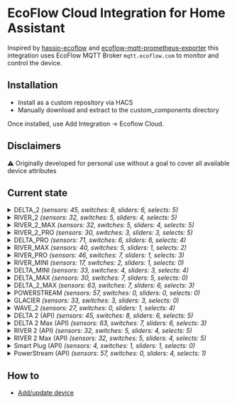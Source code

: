 # EcoFlow Cloud Integration for Home Assistant
Inspired by [hassio-ecoflow](https://github.com/vwt12eh8/hassio-ecoflow) and [ecoflow-mqtt-prometheus-exporter](https://github.com/berezhinskiy/ecoflow-mqtt-prometheus-exporter) this integration uses EcoFlow MQTT Broker `mqtt.ecoflow.com` to monitor and control the device.

## Installation

- Install as a custom repository via HACS
- Manually download and extract to the custom_components directory

Once installed, use Add Integration -> Ecoflow Cloud.

## Disclaimers

⚠️ Originally developed for personal use without a goal to cover all available device attributes

## Current state
<details><summary> DELTA_2 <i>(sensors: 45, switches: 8, sliders: 6, selects: 5)</i> </summary>
<p>

*Sensors*
- Main Battery Level
- Main Design Capacity  _(disabled)_
- Main Full Capacity  _(disabled)_
- Main Remain Capacity  _(disabled)_
- State of Health
- Battery Level
- Total In Power
- Total Out Power
- AC In Power
- AC Out Power
- AC In Volts
- AC Out Volts
- Solar In Power
- DC Out Power
- Type-C (1) Out Power
- Type-C (2) Out Power
- USB (1) Out Power
- USB (2) Out Power
- USB QC (1) Out Power
- USB QC (2) Out Power
- Charge Remaining Time
- Discharge Remaining Time
- Inv Out Temperature
- Cycles
- Battery Temperature
- Min Cell Temperature  _(disabled)_
- Max Cell Temperature  _(disabled)_
- Battery Volts  _(disabled)_
- Min Cell Volts  _(disabled)_
- Max Cell Volts  _(disabled)_
- Slave Battery Level  _(auto)_
- Slave Design Capacity  _(disabled)_
- Slave Full Capacity  _(disabled)_
- Slave Remain Capacity  _(disabled)_
- Slave State of Health
- Slave Battery Temperature  _(auto)_
- Slave Min Cell Temperature  _(disabled)_
- Slave Max Cell Temperature  _(disabled)_
- Slave Battery Volts  _(disabled)_
- Slave Min Cell Volts  _(disabled)_
- Slave Max Cell Volts  _(disabled)_
- Slave Cycles  _(auto)_
- Slave In Power  _(auto)_
- Slave Out Power  _(auto)_
- Status

*Switches*
- Beeper 
- USB Enabled 
- AC Always On 
- Prio Solar Charging 
- AC Enabled 
- X-Boost Enabled 
- DC (12V) Enabled 
- Backup Reserve Enabled 

*Sliders (numbers)*
- Max Charge Level 
- Min Discharge Level 
- Backup Reserve Level 
- Generator Auto Start Level 
- Generator Auto Stop Level 
- AC Charging Power 

*Selects*
- DC (12V) Charge Current 
- Screen Timeout 
- Unit Timeout 
- AC Timeout 
- DC (12V) Timeout 

</p></details>

<details><summary> RIVER_2 <i>(sensors: 32, switches: 5, sliders: 4, selects: 5)</i> </summary>
<p>

*Sensors*
- Main Battery Level
- Main Design Capacity  _(disabled)_
- Main Full Capacity  _(disabled)_
- Main Remain Capacity  _(disabled)_
- State of Health
- Battery Level
- Battery Charging State
- Total In Power
- Total Out Power
- Solar In Current
- Solar In Voltage
- AC In Power
- AC Out Power
- AC In Volts
- AC Out Volts
- Type-C In Power
- Solar In Power
- DC Out Power
- Type-C Out Power
- USB Out Power
- Charge Remaining Time
- Discharge Remaining Time
- Remaining Time
- Inv Out Temperature
- Cycles
- Battery Temperature
- Min Cell Temperature  _(disabled)_
- Max Cell Temperature  _(disabled)_
- Battery Volts  _(disabled)_
- Min Cell Volts  _(disabled)_
- Max Cell Volts  _(disabled)_
- Status

*Switches*
- AC Enabled 
- AC Always On 
- X-Boost Enabled 
- DC (12V) Enabled 
- Backup Reserve Enabled 

*Sliders (numbers)*
- Max Charge Level 
- Min Discharge Level 
- AC Charging Power 
- Backup Reserve Level 

*Selects*
- DC (12V) Charge Current 
- DC Mode 
- Screen Timeout 
- Unit Timeout 
- AC Timeout 

</p></details>

<details><summary> RIVER_2_MAX <i>(sensors: 32, switches: 5, sliders: 4, selects: 5)</i> </summary>
<p>

*Sensors*
- Main Battery Level
- Main Design Capacity  _(disabled)_
- Main Full Capacity  _(disabled)_
- Main Remain Capacity  _(disabled)_
- State of Health
- Battery Level
- Battery Charging State
- Total In Power
- Total Out Power
- Solar In Current
- Solar In Voltage
- AC In Power
- AC Out Power
- AC In Volts
- AC Out Volts
- Type-C In Power
- Solar In Power
- DC Out Power
- Type-C Out Power
- USB Out Power
- Charge Remaining Time
- Discharge Remaining Time
- Remaining Time
- Inv Out Temperature
- Cycles
- Battery Temperature
- Min Cell Temperature  _(disabled)_
- Max Cell Temperature  _(disabled)_
- Battery Volts  _(disabled)_
- Min Cell Volts  _(disabled)_
- Max Cell Volts  _(disabled)_
- Status

*Switches*
- AC Enabled 
- AC Always On 
- X-Boost Enabled 
- DC (12V) Enabled 
- Backup Reserve Enabled 

*Sliders (numbers)*
- Max Charge Level 
- Min Discharge Level 
- AC Charging Power 
- Backup Reserve Level 

*Selects*
- DC (12V) Charge Current 
- DC Mode 
- Screen Timeout 
- Unit Timeout 
- AC Timeout 

</p></details>

<details><summary> RIVER_2_PRO <i>(sensors: 30, switches: 3, sliders: 3, selects: 5)</i> </summary>
<p>

*Sensors*
- Main Battery Level
- Main Design Capacity  _(disabled)_
- Main Full Capacity  _(disabled)_
- Main Remain Capacity  _(disabled)_
- State of Health
- Battery Level
- Battery Charging State
- Total In Power
- Total Out Power
- AC In Power
- AC Out Power
- AC In Volts
- AC Out Volts
- Type-C In Power
- Solar In Power
- DC Out Power
- Type-C Out Power
- USB Out Power
- Charge Remaining Time
- Discharge Remaining Time
- Remaining Time
- Inv Out Temperature
- Cycles
- Battery Temperature
- Min Cell Temperature  _(disabled)_
- Max Cell Temperature  _(disabled)_
- Battery Volts  _(disabled)_
- Min Cell Volts  _(disabled)_
- Max Cell Volts  _(disabled)_
- Status

*Switches*
- AC Enabled 
- X-Boost Enabled 
- DC (12V) Enabled 

*Sliders (numbers)*
- Max Charge Level 
- Min Discharge Level 
- AC Charging Power 

*Selects*
- DC (12V) Charge Current 
- DC Mode 
- Screen Timeout 
- Unit Timeout 
- AC Timeout 

</p></details>

<details><summary> DELTA_PRO <i>(sensors: 71, switches: 6, sliders: 6, selects: 4)</i> </summary>
<p>

*Sensors*
- Main Battery Level
- Main Battery Level (Precise)  _(disabled)_
- Main Design Capacity  _(disabled)_
- Main Full Capacity  _(disabled)_
- Main Remain Capacity  _(disabled)_
- State of Health
- Battery Level
- Battery Level (Precise)  _(disabled)_
- Total In Power
- Total Out Power
- Main Battery Current
- AC In Power
- AC Out Power
- AC In Volts
- AC Out Volts
- Solar In Power
- Solar In Voltage
- Solar In Current
- DC Out Power
- DC Out Voltage
- DC Car Out Power
- DC Anderson Out Power
- Type-C (1) Out Power
- Type-C (2) Out Power
- USB (1) Out Power
- USB (2) Out Power
- USB QC (1) Out Power
- USB QC (2) Out Power
- Charge Remaining Time
- Discharge Remaining Time
- Cycles
- Battery Temperature
- Min Cell Temperature  _(disabled)_
- Max Cell Temperature  _(disabled)_
- Battery Volts  _(disabled)_
- Min Cell Volts  _(disabled)_
- Max Cell Volts  _(disabled)_
- Solar In Energy
- Battery Charge Energy from AC
- Battery Charge Energy from DC
- Battery Discharge Energy to AC
- Battery Discharge Energy to DC
- Slave 1 Battery Level  _(auto)_
- Slave 1 Battery Level (Precise)  _(disabled)_
- Slave 1 Design Capacity  _(disabled)_
- Slave 1 Full Capacity  _(disabled)_
- Slave 1 Remain Capacity  _(disabled)_
- Slave 1 State of Health
- Slave 1 Battery Temperature  _(auto)_
- Slave 1 In Power  _(auto)_
- Slave 1 Out Power  _(auto)_
- Slave 2 Battery Level  _(auto)_
- Slave 2 Battery Level (Precise)  _(disabled)_
- Slave 2 Design Capacity  _(disabled)_
- Slave 2 Full Capacity  _(disabled)_
- Slave 2 Remain Capacity  _(disabled)_
- Slave 2 State of Health
- Slave 1 Battery Volts  _(disabled)_
- Slave 1 Min Cell Volts  _(disabled)_
- Slave 1 Max Cell Volts  _(disabled)_
- Slave 1 Battery Current  _(disabled)_
- Slave 2 Battery Volts  _(disabled)_
- Slave 2 Min Cell Volts  _(disabled)_
- Slave 2 Max Cell Volts  _(disabled)_
- Slave 2 Battery Current  _(disabled)_
- Slave 2 Battery Temperature  _(auto)_
- Slave 2 In Power  _(auto)_
- Slave 2 Out Power  _(auto)_
- Slave 1 Cycles  _(disabled)_
- Slave 2 Cycles  _(disabled)_
- Status

*Switches*
- Beeper 
- DC (12V) Enabled 
- AC Enabled 
- X-Boost Enabled 
- AC Always On 
- Backup Reserve Enabled 

*Sliders (numbers)*
- Max Charge Level 
- Min Discharge Level 
- Backup Reserve Level 
- Generator Auto Start Level 
- Generator Auto Stop Level 
- AC Charging Power 

*Selects*
- DC (12V) Charge Current 
- Screen Timeout 
- Unit Timeout 
- AC Timeout 

</p></details>

<details><summary> RIVER_MAX <i>(sensors: 40, switches: 5, sliders: 1, selects: 2)</i> </summary>
<p>

*Sensors*
- Main Battery Level
- Main Design Capacity  _(disabled)_
- Main Full Capacity  _(disabled)_
- Main Remain Capacity  _(disabled)_
- Total In Power
- Total Out Power
- AC In Power
- AC Out Power
- AC In Volts
- AC Out Volts
- DC Out Power
- Type-C Out Power
- USB (1) Out Power
- USB (2) Out Power
- USB (3) Out Power
- Remaining Time
- Cycles
- Battery Temperature
- Min Cell Temperature  _(disabled)_
- Max Cell Temperature  _(disabled)_
- Battery Volts  _(disabled)_
- Min Cell Volts  _(disabled)_
- Max Cell Volts  _(disabled)_
- Solar In Energy
- Battery Charge Energy from AC
- Battery Charge Energy from DC
- Battery Discharge Energy to AC
- Battery Discharge Energy to DC
- Slave Battery Level  _(auto)_
- Slave Design Capacity  _(disabled)_
- Slave Full Capacity  _(disabled)_
- Slave Remain Capacity  _(disabled)_
- Slave Battery Temperature  _(auto)_
- Slave Min Cell Temperature  _(disabled)_
- Slave Max Cell Temperature  _(disabled)_
- Battery Volts  _(disabled)_
- Min Cell Volts  _(disabled)_
- Max Cell Volts  _(disabled)_
- Slave Cycles  _(auto)_
- Status

*Switches*
- Beeper 
- AC Enabled 
- DC (12V) Enabled 
- X-Boost Enabled 
- Auto Fan Speed 

*Sliders (numbers)*
- Max Charge Level  _(read-only)_

*Selects*
- Unit Timeout 
- AC Timeout 

</p></details>

<details><summary> RIVER_PRO <i>(sensors: 46, switches: 7, sliders: 1, selects: 3)</i> </summary>
<p>

*Sensors*
- Main Battery Level
- Main Design Capacity  _(disabled)_
- Main Full Capacity  _(disabled)_
- Main Remain Capacity  _(disabled)_
- Total In Power
- Total Out Power
- Solar In Current
- Solar In Voltage
- AC In Power
- AC Out Power
- AC In Volts
- AC Out Volts
- DC Out Power
- Type-C Out Power
- DC Temperature  _(disabled)_
- USB C Temperature  _(disabled)_
- USB (1) Out Power
- USB (2) Out Power
- USB (3) Out Power
- Remaining Time
- Battery Temperature
- Min Cell Temperature  _(disabled)_
- Max Cell Temperature  _(disabled)_
- Inverter Inside Temperature
- Inverter Outside Temperature
- Solar In Energy
- Battery Charge Energy from AC
- Battery Charge Energy from DC
- Battery Discharge Energy to AC
- Battery Discharge Energy to DC
- Battery Current  _(disabled)_
- Battery Volts  _(disabled)_
- Min Cell Volts  _(disabled)_
- Max Cell Volts  _(disabled)_
- Cycles
- Slave Battery Level  _(auto)_
- Slave Design Capacity  _(disabled)_
- Slave Full Capacity  _(disabled)_
- Slave Remain Capacity  _(disabled)_
- Slave Cycles  _(auto)_
- Slave Battery Temperature  _(auto)_
- Slave Battery Current  _(disabled)_
- Slave Battery Volts  _(disabled)_
- Slave Min Cell Volts  _(disabled)_
- Slave Max Cell Volts  _(disabled)_
- Status

*Switches*
- Beeper 
- AC Always On 
- DC (12V) Enabled 
- AC Enabled 
- X-Boost Enabled 
- AC Slow Charging 
- Auto Fan Speed 

*Sliders (numbers)*
- Max Charge Level 

*Selects*
- Unit Timeout 
- DC (12V) Timeout 
- AC Timeout 

</p></details>

<details><summary> RIVER_MINI <i>(sensors: 17, switches: 2, sliders: 1, selects: 0)</i> </summary>
<p>

*Sensors*
- Main Battery Level
- AC In Power
- AC Out Power
- AC In Volts
- AC Out Volts
- Solar In Voltage
- Solar In Current
- Inverter Inside Temperature
- Inverter Outside Temperature
- Solar In Energy
- Battery Charge Energy from AC
- Battery Charge Energy from DC
- Battery Discharge Energy to AC
- Battery Discharge Energy to DC
- Total In Power
- Total Out Power
- Cycles

*Switches*
- AC Enabled 
- X-Boost Enabled 

*Sliders (numbers)*
- Max Charge Level 

*Selects*

</p></details>

<details><summary> DELTA_MINI <i>(sensors: 33, switches: 4, sliders: 3, selects: 4)</i> </summary>
<p>

*Sensors*
- Main Battery Level
- Main Design Capacity  _(disabled)_
- Main Full Capacity  _(disabled)_
- Main Remain Capacity  _(disabled)_
- State of Health
- Battery Level
- Total In Power
- Total Out Power
- AC In Power
- AC Out Power
- AC In Volts
- AC Out Volts
- Solar In Power
- DC Out Power
- DC Car Out Power
- DC Anderson Out Power
- Type-C (1) Out Power
- Type-C (2) Out Power
- USB (1) Out Power
- USB (2) Out Power
- USB QC (1) Out Power
- USB QC (2) Out Power
- Charge Remaining Time
- Discharge Remaining Time
- Cycles
- Battery Temperature  _(disabled)_
- Battery Volts  _(disabled)_
- Solar In Energy
- Battery Charge Energy from AC
- Battery Charge Energy from DC
- Battery Discharge Energy to AC
- Battery Discharge Energy to DC
- Status

*Switches*
- Beeper 
- DC (12V) Enabled 
- AC Enabled 
- X-Boost Enabled 

*Sliders (numbers)*
- Max Charge Level 
- Min Discharge Level 
- AC Charging Power 

*Selects*
- DC (12V) Charge Current 
- Screen Timeout 
- Unit Timeout 
- AC Timeout 

</p></details>

<details><summary> DELTA_MAX <i>(sensors: 30, switches: 7, sliders: 5, selects: 0)</i> </summary>
<p>

*Sensors*
- Main Battery Level
- Main Design Capacity  _(disabled)_
- Main Full Capacity  _(disabled)_
- Main Remain Capacity  _(disabled)_
- Battery Level
- Total In Power
- Total Out Power
- AC In Power
- AC Out Power
- AC In Volts
- AC Out Volts
- Solar In Power
- DC Out Power
- Type-C (1) Out Power
- Type-C (2) Out Power
- USB (1) Out Power
- USB (2) Out Power
- USB QC (1) Out Power
- USB QC (2) Out Power
- Charge Remaining Time
- Discharge Remaining Time
- Inv Out Temperature
- Cycles
- Battery Temperature
- Min Cell Temperature  _(disabled)_
- Max Cell Temperature  _(disabled)_
- Battery Volts  _(disabled)_
- Min Cell Volts  _(disabled)_
- Max Cell Volts  _(disabled)_
- Status

*Switches*
- Beeper 
- USB Enabled 
- AC Always On 
- Prio Solar Charging 
- AC Enabled 
- X-Boost Enabled 
- DC (12V) Enabled 

*Sliders (numbers)*
- Max Charge Level 
- Min Discharge Level 
- Generator Auto Start Level 
- Generator Auto Stop Level 
- AC Charging Power 

*Selects*

</p></details>

<details><summary> DELTA_2_MAX <i>(sensors: 63, switches: 7, sliders: 6, selects: 3)</i> </summary>
<p>

*Sensors*
- Main Battery Level
- Main Design Capacity  _(disabled)_
- Main Full Capacity  _(disabled)_
- Main Remain Capacity  _(disabled)_
- State of Health
- Battery Level
- Total In Power
- Total Out Power
- AC In Power
- AC Out Power
- AC In Volts
- AC Out Volts
- Solar (1) In Power
- Solar (2) In Power
- DC Out Power
- Type-C (1) Out Power
- Type-C (2) Out Power
- USB (1) Out Power
- USB (2) Out Power
- USB QC (1) Out Power
- USB QC (2) Out Power
- Charge Remaining Time
- Discharge Remaining Time
- Inv Out Temperature
- Cycles
- Battery Temperature
- Min Cell Temperature  _(disabled)_
- Max Cell Temperature  _(disabled)_
- Battery Volts  _(disabled)_
- Min Cell Volts  _(disabled)_
- Max Cell Volts  _(disabled)_
- Battery level SOC  _(auto)_
- Slave 1 Battery Level  _(auto)_
- Slave 1 Design Capacity  _(disabled)_
- Slave 1 Full Capacity  _(disabled)_
- Slave 1 Remain Capacity  _(disabled)_
- Slave 1 Battery Temperature  _(auto)_
- Slave 1 Min Cell Temperature  _(disabled)_
- Slave 1 Max Cell Temperature  _(disabled)_
- Slave 1 Battery Volts  _(disabled)_
- Slave 1 Min Cell Volts  _(disabled)_
- Slave 1 Max Cell Volts  _(disabled)_
- Slave 1 Cycles  _(auto)_
- Slave 1 State of Health  _(auto)_
- Slave 1 In Power  _(auto)_
- Slave 1 Out Power  _(auto)_
- Slave 1 Battery level SOC  _(auto)_
- Slave 2 Battery Level  _(auto)_
- Slave 2 Design Capacity  _(disabled)_
- Slave 2 Full Capacity  _(disabled)_
- Slave 2 Remain Capacity  _(disabled)_
- Slave 2 Battery Temperature  _(auto)_
- Slave 2 Min Cell Temperature  _(disabled)_
- Slave 2 Max Cell Temperature  _(disabled)_
- Slave 2 Battery Volts  _(disabled)_
- Slave 2 Min Cell Volts  _(disabled)_
- Slave 2 Max Cell Volts  _(disabled)_
- Slave 2 Cycles  _(auto)_
- Slave 2 State of Health  _(auto)_
- Slave 2 In Power  _(auto)_
- Slave 2 Out Power  _(auto)_
- Slave 2 Battery level SOC  _(auto)_
- Status

*Switches*
- Beeper 
- USB Enabled 
- AC Always On 
- AC Enabled 
- X-Boost Enabled 
- DC (12V) Enabled 
- Backup Reserve Enabled 

*Sliders (numbers)*
- Max Charge Level 
- Min Discharge Level 
- Backup Reserve Level 
- Generator Auto Start Level 
- Generator Auto Stop Level 
- AC Charging Power 

*Selects*
- Screen Timeout 
- Unit Timeout 
- AC Timeout 

</p></details>

<details><summary> POWERSTREAM <i>(sensors: 57, switches: 0, sliders: 0, selects: 0)</i> </summary>
<p>

*Sensors*
- Solar 1 Watts
- Solar 1 Input Potential
- Solar 1 Op Potential
- Solar 1 Currrent
- Solar 1 Temperature
- Solar 1 Relay Status
- Solar 1 Error Code  _(disabled)_
- Solar 1 Warning Code  _(disabled)_
- Solar 1 Status  _(disabled)_
- Solar 2 Watts
- Solar 2 Input Potential
- Solar 2 Op Potential
- Solar 2 Current
- Solar 2 Temperature
- Solar 2 Relay Status
- Solar 2 Error Code  _(disabled)_
- Solar 2 Warning Code  _(disabled)_
- Solar 2 Status  _(disabled)_
- Battery Type  _(disabled)_
- Battery Charge
- Battery Input Watts
- Battery Input Potential
- Battery Op Potential
- Battery Input Current
- Battery Temperature
- Charge Time
- Discharge Time
- Battery Error Code  _(disabled)_
- Battery Warning Code  _(disabled)_
- Battery Status  _(disabled)_
- LLC Input Potential  _(disabled)_
- LLC Op Potential  _(disabled)_
- LLC Error Code  _(disabled)_
- LLC Warning Code  _(disabled)_
- LLC Status  _(disabled)_
- Inverter On/Off Status
- Inverter Output Watts
- Inverter Output Potential  _(disabled)_
- Inverter Op Potential
- Inverter Output Current
- Inverter DC Current
- Inverter Frequency
- Inverter Temperature
- Inverter Relay Status
- Inverter Error Code  _(disabled)_
- Inverter Warning Code  _(disabled)_
- Inverter Status  _(disabled)_
- Other Loads
- Smart Plug Loads
- Rated Power
- Lower Battery Limit  _(disabled)_
- Upper Battery Limit  _(disabled)_
- Wireless Error Code  _(disabled)_
- Wireless Warning Code  _(disabled)_
- LED Brightness  _(disabled)_
- Heartbeat Frequency  _(disabled)_
- Status

*Switches*

*Sliders (numbers)*

*Selects*

</p></details>

<details><summary> GLACIER <i>(sensors: 33, switches: 3, sliders: 3, selects: 0)</i> </summary>
<p>

*Sensors*
- Main Battery Level
- Main Design Capacity  _(disabled)_
- Main Full Capacity  _(disabled)_
- Main Remain Capacity  _(disabled)_
- Battery Level
- Battery Charging State
- Total In Power
- Total Out Power
- Motor Power
- Charge Remaining Time
- Discharge Remaining Time
- Cycles
- Battery Temperature
- Min Cell Temperature  _(disabled)_
- Max Cell Temperature  _(disabled)_
- Battery Volts  _(disabled)_
- Min Cell Volts  _(disabled)_
- Max Cell Volts  _(disabled)_
- Battery Present
- XT60 State
- Fan Level
- Ambient Temperature
- Exhaust Temperature
- Water Temperature
- Left Temperature
- Right Temperature
- Dual Zone Mode
- Ice Time Remain
- Ice Percentage
- Ice Make Mode
- Ice Alert
- Ice Water Level OK
- Status

*Switches*
- Beeper 
- Eco Mode 
- Power 

*Sliders (numbers)*
- Left Set Temperature 
- Combined Set Temperature 
- Right Set Temperature 

*Selects*

</p></details>

<details><summary> WAVE_2 <i>(sensors: 27, switches: 0, sliders: 1, selects: 4)</i> </summary>
<p>

*Sensors*
- Main Battery Level
- Main Remain Capacity  _(disabled)_
- Battery Temperature
- Min Cell Temperature  _(disabled)_
- Max Cell Temperature  _(disabled)_
- Charge Remaining Time
- Discharge Remaining Time
- Condensation temperature  _(disabled)_
- Return air temperature in condensation zone  _(disabled)_
- Air outlet temperature  _(disabled)_
- Evaporation temperature  _(disabled)_
- Exhaust temperature  _(disabled)_
- Evaporation zone return air temperature  _(disabled)_
- Air outlet temperature  _(disabled)_
- Ambient temperature  _(disabled)_
- PV input power
- Battery output power
- PV charging power
- AC input power
- Power supply power
- System power
- Battery power
- Motor operating power
- Battery output power
- AC input power
- PV input power
- Status

*Switches*

*Sliders (numbers)*
- Set Temperature 

*Selects*
- Wind speed 
- Main mode 
- Remote startup/shutdown 
- Sub-mode 

</p></details>

<details><summary> DELTA 2 (API) <i>(sensors: 45, switches: 8, sliders: 6, selects: 5)</i> </summary>
<p>

*Sensors*
- Main Battery Level
- Main Design Capacity  _(disabled)_
- Main Full Capacity  _(disabled)_
- Main Remain Capacity  _(disabled)_
- State of Health
- Battery Level
- Total In Power
- Total Out Power
- AC In Power
- AC Out Power
- AC In Volts
- AC Out Volts
- Solar In Power
- DC Out Power
- Type-C (1) Out Power
- Type-C (2) Out Power
- USB (1) Out Power
- USB (2) Out Power
- USB QC (1) Out Power
- USB QC (2) Out Power
- Charge Remaining Time
- Discharge Remaining Time
- Inv Out Temperature
- Cycles
- Battery Temperature
- Min Cell Temperature  _(disabled)_
- Max Cell Temperature  _(disabled)_
- Battery Volts  _(disabled)_
- Min Cell Volts  _(disabled)_
- Max Cell Volts  _(disabled)_
- Slave Battery Level  _(auto)_
- Slave Design Capacity  _(disabled)_
- Slave Full Capacity  _(disabled)_
- Slave Remain Capacity  _(disabled)_
- Slave State of Health
- Slave Battery Temperature  _(auto)_
- Slave Min Cell Temperature  _(disabled)_
- Slave Max Cell Temperature  _(disabled)_
- Slave Battery Volts  _(disabled)_
- Slave Min Cell Volts  _(disabled)_
- Slave Max Cell Volts  _(disabled)_
- Slave Cycles  _(auto)_
- Slave In Power  _(auto)_
- Slave Out Power  _(auto)_
- Status

*Switches*
- Beeper 
- USB Enabled 
- AC Always On 
- Prio Solar Charging 
- AC Enabled 
- X-Boost Enabled 
- DC (12V) Enabled 
- Backup Reserve Enabled 

*Sliders (numbers)*
- Max Charge Level 
- Min Discharge Level 
- Backup Reserve Level 
- Generator Auto Start Level 
- Generator Auto Stop Level 
- AC Charging Power 

*Selects*
- DC (12V) Charge Current 
- Screen Timeout 
- Unit Timeout 
- AC Timeout 
- DC (12V) Timeout 

</p></details>

<details><summary> DELTA 2 Max (API) <i>(sensors: 63, switches: 7, sliders: 6, selects: 3)</i> </summary>
<p>

*Sensors*
- Main Battery Level
- Main Design Capacity  _(disabled)_
- Main Full Capacity  _(disabled)_
- Main Remain Capacity  _(disabled)_
- State of Health
- Battery Level
- Total In Power
- Total Out Power
- AC In Power
- AC Out Power
- AC In Volts
- AC Out Volts
- Solar (1) In Power
- Solar (2) In Power
- DC Out Power
- Type-C (1) Out Power
- Type-C (2) Out Power
- USB (1) Out Power
- USB (2) Out Power
- USB QC (1) Out Power
- USB QC (2) Out Power
- Charge Remaining Time
- Discharge Remaining Time
- Inv Out Temperature
- Cycles
- Battery Temperature
- Min Cell Temperature  _(disabled)_
- Max Cell Temperature  _(disabled)_
- Battery Volts  _(disabled)_
- Min Cell Volts  _(disabled)_
- Max Cell Volts  _(disabled)_
- Battery level SOC  _(auto)_
- Slave 1 Battery Level  _(auto)_
- Slave 1 Design Capacity  _(disabled)_
- Slave 1 Full Capacity  _(disabled)_
- Slave 1 Remain Capacity  _(disabled)_
- Slave 1 Battery Temperature  _(auto)_
- Slave 1 Min Cell Temperature  _(disabled)_
- Slave 1 Max Cell Temperature  _(disabled)_
- Slave 1 Battery Volts  _(disabled)_
- Slave 1 Min Cell Volts  _(disabled)_
- Slave 1 Max Cell Volts  _(disabled)_
- Slave 1 Cycles  _(auto)_
- Slave 1 State of Health  _(auto)_
- Slave 1 In Power  _(auto)_
- Slave 1 Out Power  _(auto)_
- Slave 1 Battery level SOC  _(auto)_
- Slave 2 Battery Level  _(auto)_
- Slave 2 Design Capacity  _(disabled)_
- Slave 2 Full Capacity  _(disabled)_
- Slave 2 Remain Capacity  _(disabled)_
- Slave 2 Battery Temperature  _(auto)_
- Slave 2 Min Cell Temperature  _(disabled)_
- Slave 2 Max Cell Temperature  _(disabled)_
- Slave 2 Battery Volts  _(disabled)_
- Slave 2 Min Cell Volts  _(disabled)_
- Slave 2 Max Cell Volts  _(disabled)_
- Slave 2 Cycles  _(auto)_
- Slave 2 State of Health  _(auto)_
- Slave 2 In Power  _(auto)_
- Slave 2 Out Power  _(auto)_
- Slave 2 Battery level SOC  _(auto)_
- Status

*Switches*
- Beeper 
- USB Enabled 
- AC Always On 
- AC Enabled 
- X-Boost Enabled 
- DC (12V) Enabled 
- Backup Reserve Enabled 

*Sliders (numbers)*
- Max Charge Level 
- Min Discharge Level 
- Backup Reserve Level 
- Generator Auto Start Level 
- Generator Auto Stop Level 
- AC Charging Power 

*Selects*
- Screen Timeout 
- Unit Timeout 
- AC Timeout 

</p></details>

<details><summary> RIVER 2 (API) <i>(sensors: 32, switches: 5, sliders: 4, selects: 5)</i> </summary>
<p>

*Sensors*
- Main Battery Level
- Main Design Capacity  _(disabled)_
- Main Full Capacity  _(disabled)_
- Main Remain Capacity  _(disabled)_
- State of Health
- Battery Level
- Battery Charging State
- Total In Power
- Total Out Power
- Solar In Current
- Solar In Voltage
- AC In Power
- AC Out Power
- AC In Volts
- AC Out Volts
- Type-C In Power
- Solar In Power
- DC Out Power
- Type-C Out Power
- USB Out Power
- Charge Remaining Time
- Discharge Remaining Time
- Remaining Time
- Inv Out Temperature
- Cycles
- Battery Temperature
- Min Cell Temperature  _(disabled)_
- Max Cell Temperature  _(disabled)_
- Battery Volts  _(disabled)_
- Min Cell Volts  _(disabled)_
- Max Cell Volts  _(disabled)_
- Status

*Switches*
- AC Enabled 
- AC Always On 
- X-Boost Enabled 
- DC (12V) Enabled 
- Backup Reserve Enabled 

*Sliders (numbers)*
- Max Charge Level 
- Min Discharge Level 
- AC Charging Power 
- Backup Reserve Level 

*Selects*
- DC (12V) Charge Current 
- DC Mode 
- Screen Timeout 
- Unit Timeout 
- AC Timeout 

</p></details>

<details><summary> RIVER 2 Max (API) <i>(sensors: 32, switches: 5, sliders: 4, selects: 5)</i> </summary>
<p>

*Sensors*
- Main Battery Level
- Main Design Capacity  _(disabled)_
- Main Full Capacity  _(disabled)_
- Main Remain Capacity  _(disabled)_
- State of Health
- Battery Level
- Battery Charging State
- Total In Power
- Total Out Power
- Solar In Current
- Solar In Voltage
- AC In Power
- AC Out Power
- AC In Volts
- AC Out Volts
- Type-C In Power
- Solar In Power
- DC Out Power
- Type-C Out Power
- USB Out Power
- Charge Remaining Time
- Discharge Remaining Time
- Remaining Time
- Inv Out Temperature
- Cycles
- Battery Temperature
- Min Cell Temperature  _(disabled)_
- Max Cell Temperature  _(disabled)_
- Battery Volts  _(disabled)_
- Min Cell Volts  _(disabled)_
- Max Cell Volts  _(disabled)_
- Status

*Switches*
- AC Enabled 
- AC Always On 
- X-Boost Enabled 
- DC (12V) Enabled 
- Backup Reserve Enabled 

*Sliders (numbers)*
- Max Charge Level 
- Min Discharge Level 
- AC Charging Power 
- Backup Reserve Level 

*Selects*
- DC (12V) Charge Current 
- DC Mode 
- Screen Timeout 
- Unit Timeout 
- AC Timeout 

</p></details>

<details><summary> Smart Plug (API) <i>(sensors: 4, switches: 1, sliders: 1, selects: 0)</i> </summary>
<p>

*Sensors*
- Temperature
- Volts
- Current
- Power

*Switches*
- On 

*Sliders (numbers)*
- Brightness 

*Selects*

</p></details>

<details><summary> PowerStream (API) <i>(sensors: 57, switches: 0, sliders: 4, selects: 1)</i> </summary>
<p>

*Sensors*
- Solar 1 Watts
- Solar 1 Input Potential
- Solar 1 Op Potential
- Solar 1 Current
- Solar 1 Temperature
- Solar 1 Relay Status
- Solar 1 Error Code  _(disabled)_
- Solar 1 Warning Code  _(disabled)_
- Solar 1 Status  _(disabled)_
- Solar 2 Watts
- Solar 2 Input Potential
- Solar 2 Op Potential
- Solar 2 Current
- Solar 2 Temperature
- Solar 2 Relay Status
- Solar 2 Error Code  _(disabled)_
- Solar 2 Warning Code  _(disabled)_
- Solar 2 Status  _(disabled)_
- Battery Type  _(disabled)_
- Battery Charge
- Battery Input Watts
- Battery Input Potential
- Battery Op Potential
- Battery Input Current
- Battery Temperature
- Charge Time
- Discharge Time
- Battery Error Code  _(disabled)_
- Battery Warning Code  _(disabled)_
- Battery Status  _(disabled)_
- LLC Input Potential  _(disabled)_
- LLC Op Potential  _(disabled)_
- LLC Temperature
- LLC Error Code  _(disabled)_
- LLC Warning Code  _(disabled)_
- LLC Status  _(disabled)_
- Inverter On/Off Status
- Inverter Output Watts
- Inverter Output Potential  _(disabled)_
- Inverter Op Potential
- Inverter Output Current
- Inverter Frequency
- Inverter Temperature
- Inverter Relay Status
- Inverter Error Code  _(disabled)_
- Inverter Warning Code  _(disabled)_
- Inverter Status  _(disabled)_
- Other Loads
- Smart Plug Loads
- Rated Power
- Lower Battery Limit  _(disabled)_
- Upper Battery Limit  _(disabled)_
- Wireless Error Code  _(disabled)_
- Wireless Warning Code  _(disabled)_
- LED Brightness  _(disabled)_
- Heartbeat Frequency  _(disabled)_
- Status

*Switches*

*Sliders (numbers)*
- Min Discharge Level 
- Max Charge Level 
- Brightness 
- Custom load power settings 

*Selects*
- Power supply mode 

</p></details>



## How to
- [Add/update device](docs/integration.md)
